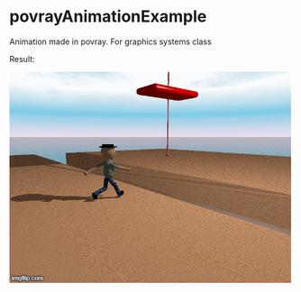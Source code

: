 # povrayAnimationExample

Animation made in povray. For graphics systems class

Result:

![Animation](https://github.com/gareffmz/povrayAnimationExample/blob/main/GIF_Animation.gif)


